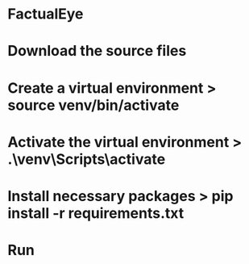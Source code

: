 # FactualEye

# Download the source files
# Create a virtual environment > source venv/bin/activate
# Activate the virtual environment > .\venv\Scripts\activate
# Install necessary packages > pip install -r requirements.txt
# Run